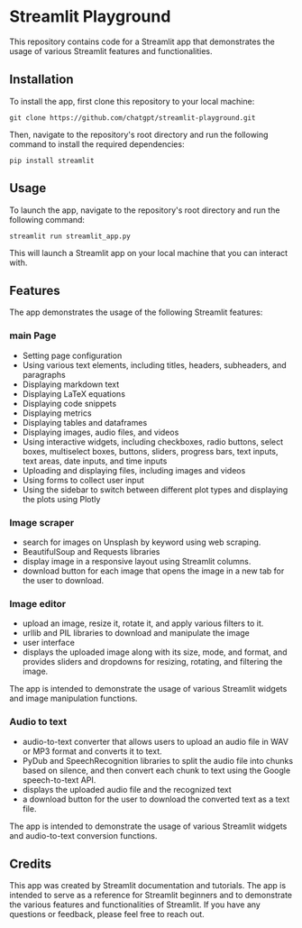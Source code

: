 # Streamlit Playground
This repository contains code for a Streamlit app that demonstrates the usage of various Streamlit features and functionalities.
## Installation
To install the app, first clone this repository to your local machine:

```
git clone https://github.com/chatgpt/streamlit-playground.git
```

Then, navigate to the repository's root directory and run the following command to install the required dependencies:

```
pip install streamlit
```
## Usage
To launch the app, navigate to the repository's root directory and run the following command:

```
streamlit run streamlit_app.py
```

This will launch a Streamlit app on your local machine that you can interact with.
## Features
The app demonstrates the usage of the following Streamlit features:

### main Page
- Setting page configuration
- Using various text elements, including titles, headers, subheaders, and paragraphs
- Displaying markdown text
- Displaying LaTeX equations
- Displaying code snippets
- Displaying metrics
- Displaying tables and dataframes
- Displaying images, audio files, and videos
- Using interactive widgets, including checkboxes, radio buttons, select boxes, multiselect boxes, buttons, sliders, progress bars, text inputs, text areas, date inputs, and time inputs
- Uploading and displaying files, including images and videos
- Using forms to collect user input
- Using the sidebar to switch between different plot types and displaying the plots using Plotly

### Image scraper
- search for images on Unsplash by keyword using web scraping. 
- BeautifulSoup and Requests libraries 
- display image in a responsive layout using Streamlit columns.
- download button for each image that opens the image in a new tab for the user to download.

### Image editor
- upload an image, resize it, rotate it, and apply various filters to it. 
- urllib and PIL libraries to download and manipulate the image
- user interface
- displays the uploaded image along with its size, mode, and format, and provides sliders and dropdowns for resizing, rotating, and filtering the image.

The app is intended to demonstrate the usage of various Streamlit widgets and image manipulation functions.

### Audio to text
- audio-to-text converter that allows users to upload an audio file in WAV or MP3 format and converts it to text.
- PyDub and SpeechRecognition libraries to split the audio file into chunks based on silence, and then convert each chunk to text using the Google speech-to-text API. 
- displays the uploaded audio file and the recognized text
- a download button for the user to download the converted text as a text file.  

The app is intended to demonstrate the usage of various Streamlit widgets and audio-to-text conversion functions.

## Credits
This app was created by Streamlit documentation and tutorials. The app is intended to serve as a reference for Streamlit beginners and to demonstrate the various features and functionalities of Streamlit. If you have any questions or feedback, please feel free to reach out.
